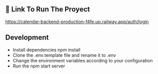 
## 🔗 Link To Run The Proyect
https://calendar-backend-production-f4fe.up.railway.app/auth/login

## Development

- Install dependencies npm install
- Clone the .env.template file and rename it to .env
- Change the environment variables according to your configuration
- Run the npm start server
